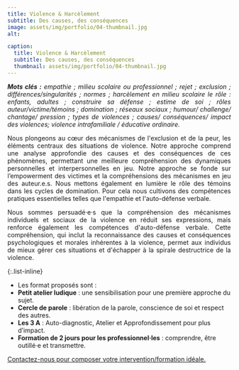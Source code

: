 ```yaml
---
title: Violence & Harcèlement
subtitle: Des causes, des conséquences
image: assets/img/portfolio/04-thumbnail.jpg
alt: 

caption:
  title: Violence & Harcèlement
  subtitle: Des causes, des conséquences
  thumbnail: assets/img/portfolio/04-thumbnail.jpg
---
```

<p style="text-align: justify;"><em><strong>Mots clés :</strong> empathie ; milieu scolaire ou professionnel ; rejet ; exclusion ; différences/singularités ; normes ; harcèlement en milieu scolaire le rôle : enfants, adultes ; construire sa défense ; estime de soi ; rôles auteur/victime/témoins ; domination ; réseaux sociaux ; humour/ challenge/ chantage/ pression ; types de violences ; causes/ conséquences/ impact des violences; violence intrafamiliale / éducative ordinaire.</em></p>

<p style="text-align: justify;">Nous plongeons au cœur des mécanismes de l'exclusion et de la peur, les éléments centraux des situations de violence. Notre approche comprend une analyse approfondie des causes et des conséquences de ces phénomènes, permettant une meilleure compréhension des dynamiques personnelles et interpersonnelles en jeu. Notre approche se fonde sur l’empowerment des victimes et la compréhensions des mécanismes en jeu des auteur.e.s. Nous mettons également en lumière le rôle des témoins dans les cycles de domination. Pour cela nous cultivons des compétences pratiques essentielles telles que l'empathie et l'auto-défense verbale.</p> 

<p style="text-align: justify;">Nous sommes persuadé·e·s que la compréhension des mécanismes individuels et sociaux de la violence en réduit ses expressions, mais renforce également les compétences d'auto-défense verbale. Cette compréhension, qui inclut la reconnaissance des causes et conséquences psychologiques et morales inhérentes à la violence, permet aux individus de mieux gérer ces situations et d'échapper à la spirale destructrice de la violence.</p> 

{:.list-inline}
- Les format proposés sont : 
- **Petit atelier ludique** : une sensibilisation pour une première approche du sujet.
- **Cercle de parole** : libération de la parole, conscience de soi et respect des autres.
- **Les 3 A** : Auto-diagnostic, Atelier et Approfondissement pour plus d’impact.
- **Formation de 2 jours pour les professionnel·les** : comprendre, être outillé·e et transmettre.



<a class="nav-link js-scroll-trigger active" href="index.html#contact">Contactez-nous pour composer votre intervention/formation idéale.</a>
